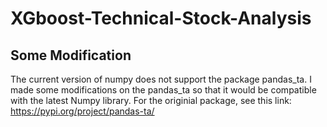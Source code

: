 # XGboost-Technical-Stock-Analysis
## Some Modification
The current version of numpy does not support the package pandas_ta. I made some modifications on the pandas_ta so that it would be compatible with the latest Numpy library. For the originial package, see this link: https://pypi.org/project/pandas-ta/
